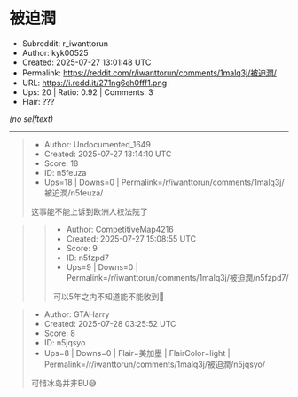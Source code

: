# 被迫潤

- Subreddit: r_iwanttorun
- Author: kyk00525
- Created: 2025-07-27 13:01:48 UTC
- Permalink: https://reddit.com/r/iwanttorun/comments/1malq3j/被迫潤/
- URL: https://i.redd.it/271ng6eh0fff1.png
- Ups: 20 | Ratio: 0.92 | Comments: 3
- Flair: ???

_(no selftext)_

---

> - Author: Undocumented_1649
> - Created: 2025-07-27 13:14:10 UTC
> - Score: 18
> - ID: n5feuza
> - Ups=18 | Downs=0 | Permalink=/r/iwanttorun/comments/1malq3j/被迫潤/n5feuza/
>
> 这事能不能上诉到欧洲人权法院了

>> - Author: CompetitiveMap4216
>> - Created: 2025-07-27 15:08:55 UTC
>> - Score: 9
>> - ID: n5fzpd7
>> - Ups=9 | Downs=0 | Permalink=/r/iwanttorun/comments/1malq3j/被迫潤/n5fzpd7/
>>
>> 可以5年之内不知道能不能收到🤔

> - Author: GTAHarry
> - Created: 2025-07-28 03:25:52 UTC
> - Score: 8
> - ID: n5jqsyo
> - Ups=8 | Downs=0 | Flair=美加墨 | FlairColor=light | Permalink=/r/iwanttorun/comments/1malq3j/被迫潤/n5jqsyo/
>
> 可惜冰岛并非EU😅
